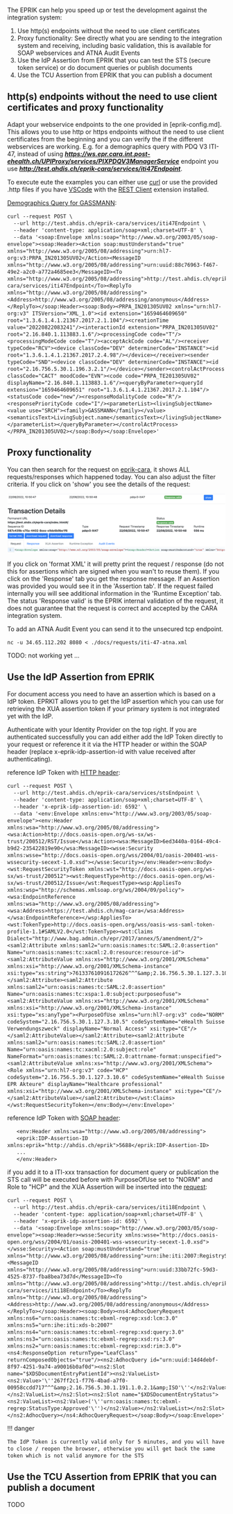 The EPRIK can help you speed up or test the development against the integration system:

1. Use http(s) endpoints without the need to use client certificates
2. Proxy functionality: See directly what you are sending to the integration system and receiving, including basic validation, this is available for SOAP webservices and ATNA Audit Events
3. Use the IdP Assertion from EPRIK that you can test the STS (secure token service) or do document queries or publish documents
4. Use the TCU Assertion from EPRIK that you can publish a document


## http(s) endpoints without the need to use client certificates and proxy functionality

Adapt your webservice endpoints to the one provided in [eprik-config.md]. This allows you to use http or https endpoints without the need to use client certificates from the beginning and you can verify the if the different webservices are working. E.g. for a demographics query with PDQ V3 ITI-47, instead of using ***https://ws.epr.cara.int.post-ehealth.ch/UPIProxy/services/PIXPDQV3ManagerService*** endpoint you use ***http://test.ahdis.ch/eprik-cara/services/iti47Endpoint***. 

To execute eute the examples you can either use [curl](https://curl.se/) or use the provided .http files if you have [VSCode](https://code.visualstudio.com/) with the [REST Client](https://marketplace.visualstudio.com/items?itemName=humao.rest-client) extension installed.

[Demographics Query for GASSMANN](requests/iti-47-gassmann.http):

```
curl --request POST \
  --url http://test.ahdis.ch/eprik-cara/services/iti47Endpoint \
  --header 'content-type: application/soap+xml;charset=UTF-8' \
  --data '<soap:Envelope xmlns:soap="http://www.w3.org/2003/05/soap-envelope"><soap:Header><Action soap:mustUnderstand="true" xmlns="http://www.w3.org/2005/08/addressing">urn:hl7-org:v3:PRPA_IN201305UV02</Action><MessageID xmlns="http://www.w3.org/2005/08/addressing">urn:uuid:88c76963-f467-49e2-a2c0-a772a4685ee3</MessageID><To xmlns="http://www.w3.org/2005/08/addressing">http://test.ahdis.ch/eprik-cara/services/iti47Endpoint</To><ReplyTo xmlns="http://www.w3.org/2005/08/addressing"><Address>http://www.w3.org/2005/08/addressing/anonymous</Address></ReplyTo></soap:Header><soap:Body><PRPA_IN201305UV02 xmlns="urn:hl7-org:v3" ITSVersion="XML_1.0"><id extension="1659464609650" root="1.3.6.1.4.1.21367.2017.2.1.104"/><creationTime value="20220822083241"/><interactionId extension="PRPA_IN201305UV02" root="2.16.840.1.113883.1.6"/><processingCode code="T"/><processingModeCode code="T"/><acceptAckCode code="AL"/><receiver typeCode="RCV"><device classCode="DEV" determinerCode="INSTANCE"><id root="1.3.6.1.4.1.21367.2017.2.4.98"/></device></receiver><sender typeCode="SND"><device classCode="DEV" determinerCode="INSTANCE"><id root="2.16.756.5.30.1.196.3.2.1"/></device></sender><controlActProcess classCode="CACT" moodCode="EVN"><code code="PRPA_TE201305UV02" displayName="2.16.840.1.113883.1.6"/><queryByParameter><queryId extension="1659464609651" root="1.3.6.1.4.1.21367.2017.2.1.104"/><statusCode code="new"/><responseModalityCode code="R"/><responsePriorityCode code="I"/><parameterList><livingSubjectName><value use="SRCH"><family>GASSMANN</family></value><semanticsText>LivingSubject.name</semanticsText></livingSubjectName></parameterList></queryByParameter></controlActProcess></PRPA_IN201305UV02></soap:Body></soap:Envelope>'
```

## Proxy functionality

You can then search for the request on [eprik-cara](http://test.ahdis.ch/eprik-cara/), it shows ALL requests/responses which happened today. You can also adjust the filter criteria. If you click on 'show' you see the details of the request: 

  ![Image title](img/pdqv3-iti47.png)

If you click on 'format XML' it will pretty print the request / response (do not this for assertions which are signed when you wan't to reuse them). If you click on the 'Response' tab you get the response message. If an Assertion was provided you would see it in the 'Assertion tab'. If the request failed internally you will see additional information in the 'Runtime Exception' tab. The status 'Response valid' is the EPRIK internal validation of the request, it does not guarantee that the request is correct and accepted by the CARA integration system.

To add an ATNA Audit Event you can send it to the unsecured tcp endpoint.

```
nc -u 34.65.112.202 8080 < ./docs/requests/iti-47-atna.xml
```
TODO: not working yet ...

## Use the IdP Assertion from EPRIK 
For document access you need to have an assertion which is based on a IdP token. EPRKIT allows you to get the IdP assertion which you can use for retrieving the XUA assertion token if your primary system is not integrated yet with the IdP.

Authenticate with your Identity Provider on the top right. If you are authenticated successfully you can add either add the IdP Token directly to your request or reference it it via the HTTP header or within the SOAP header (replace x-eprik-idp-assertion-id with value received after authenticating).

reference IdP Token with [HTTP header](requests/sts-idp-httpheader.http):
```
curl --request POST \
  --url http://test.ahdis.ch/eprik-cara/services/stsEndpoint \
  --header 'content-type: application/soap+xml;charset=UTF-8' \
  --header 'x-eprik-idp-assertion-id: 6592' \
  --data '<env:Envelope xmlns:env="http://www.w3.org/2003/05/soap-envelope"><env:Header xmlns:wsa="http://www.w3.org/2005/08/addressing"><wsa:Action>http://docs.oasis-open.org/ws-sx/ws-trust/200512/RST/Issue</wsa:Action><wsa:MessageID>6ed3440a-0164-49c4-b9d2-235422819e90</wsa:MessageID><wsse:Security xmlns:wsse="http://docs.oasis-open.org/wss/2004/01/oasis-200401-wss-wssecurity-secext-1.0.xsd"></wsse:Security></env:Header><env:Body><wst:RequestSecurityToken xmlns:wst="http://docs.oasis-open.org/ws-sx/ws-trust/200512"><wst:RequestType>http://docs.oasis-open.org/ws-sx/ws-trust/200512/Issue</wst:RequestType><wsp:AppliesTo xmlns:wsp="http://schemas.xmlsoap.org/ws/2004/09/policy"><wsa:EndpointReference xmlns:wsa="http://www.w3.org/2005/08/addressing"><wsa:Address>https://test.ahdis.ch/mag-cara</wsa:Address></wsa:EndpointReference></wsp:AppliesTo><wst:TokenType>http://docs.oasis-open.org/wss/oasis-wss-saml-token-profile-1.1#SAMLV2.0</wst:TokenType><wst:Claims Dialect="http://www.bag.admin.ch/epr/2017/annex/5/amendment/2"><saml2:Attribute xmlns:saml2="urn:oasis:names:tc:SAML:2.0:assertion" Name="urn:oasis:names:tc:xacml:2.0:resource:resource-id"><saml2:AttributeValue xmlns:xs="http://www.w3.org/2001/XMLSchema" xmlns:xsi="http://www.w3.org/2001/XMLSchema-instance" xsi:type="xs:string">761337610916172626^^^&amp;2.16.756.5.30.1.127.3.10.3&amp;ISO</saml2:AttributeValue></saml2:Attribute><saml2:Attribute xmlns:saml2="urn:oasis:names:tc:SAML:2.0:assertion" Name="urn:oasis:names:tc:xspa:1.0:subject:purposeofuse"><saml2:AttributeValue xmlns:xs="http://www.w3.org/2001/XMLSchema" xmlns:xsi="http://www.w3.org/2001/XMLSchema-instance" xsi:type="xs:anyType"><PurposeOfUse xmlns="urn:hl7-org:v3" code="NORM" codeSystem="2.16.756.5.30.1.127.3.10.5" codeSystemName="eHealth Suisse Verwendungszweck" displayName="Normal Access" xsi:type="CE"/></saml2:AttributeValue></saml2:Attribute><saml2:Attribute xmlns:saml2="urn:oasis:names:tc:SAML:2.0:assertion" Name="urn:oasis:names:tc:xacml:2.0:subject:role" NameFormat="urn:oasis:names:tc:SAML:2.0:attrname-format:unspecified"><saml2:AttributeValue xmlns:xs="http://www.w3.org/2001/XMLSchema"><Role xmlns="urn:hl7-org:v3" code="HCP" codeSystem="2.16.756.5.30.1.127.3.10.6" codeSystemName="eHealth Suisse EPR Akteure" displayName="Healthcare professional" xmlns:xsi="http://www.w3.org/2001/XMLSchema-instance" xsi:type="CE"/></saml2:AttributeValue></saml2:Attribute></wst:Claims></wst:RequestSecurityToken></env:Body></env:Envelope>'
```

reference IdP Token with [SOAP header](requests/sts-idp-soapheader.http):

```
   <env:Header xmlns:wsa="http://www.w3.org/2005/08/addressing">
   <eprik:IDP-Assertion-ID xmlns:eprik="http://ahdis.ch/eprik">5688</eprik:IDP-Assertion-ID> 
   ...
   </env:Header>
```

if you add it to a ITI-xxx transaction for document query or publication the STS call will be executed before with PurposeOfUse set to "NORM" and  Role to "HCP" and the XUA Assertion will be inserted into the [request](requests/iti-18-gassmann-idp.http):

```
curl --request POST \
  --url http://test.ahdis.ch/eprik-cara/services/iti18Endpoint \
  --header 'content-type: application/soap+xml;charset=UTF-8' \
  --header 'x-eprik-idp-assertion-id: 6592' \
  --data '<soap:Envelope xmlns:soap="http://www.w3.org/2003/05/soap-envelope"><soap:Header><wsse:Security xmlns:wsse="http://docs.oasis-open.org/wss/2004/01/oasis-200401-wss-wssecurity-secext-1.0.xsd"></wsse:Security><Action soap:mustUnderstand="true" xmlns="http://www.w3.org/2005/08/addressing">urn:ihe:iti:2007:RegistryStoredQuery</Action><MessageID xmlns="http://www.w3.org/2005/08/addressing">urn:uuid:33bb72fc-59d3-4525-8737-fba8bea73d7d</MessageID><To xmlns="http://www.w3.org/2005/08/addressing">http://test.ahdis.ch/eprik-cara/services/iti18Endpoint</To><ReplyTo xmlns="http://www.w3.org/2005/08/addressing"><Address>http://www.w3.org/2005/08/addressing/anonymous</Address></ReplyTo></soap:Header><soap:Body><ns4:AdhocQueryRequest xmlns:ns6="urn:oasis:names:tc:ebxml-regrep:xsd:lcm:3.0" xmlns:ns5="urn:ihe:iti:xds-b:2007" xmlns:ns4="urn:oasis:names:tc:ebxml-regrep:xsd:query:3.0" xmlns:ns3="urn:oasis:names:tc:ebxml-regrep:xsd:rs:3.0" xmlns:ns2="urn:oasis:names:tc:ebxml-regrep:xsd:rim:3.0"><ns4:ResponseOption returnType="LeafClass" returnComposedObjects="true"/><ns2:AdhocQuery id="urn:uuid:14d4debf-8f97-4251-9a74-a90016b0af0d"><ns2:Slot name="$XDSDocumentEntryPatientId"><ns2:ValueList><ns2:Value>'\''267ff2c1-f776-4bad-a7f0-00958ccdd717^^^&amp;2.16.756.5.30.1.191.1.0.2.1&amp;ISO'\''</ns2:Value></ns2:ValueList></ns2:Slot><ns2:Slot name="$XDSDocumentEntryStatus"><ns2:ValueList><ns2:Value>('\''urn:oasis:names:tc:ebxml-regrep:StatusType:Approved'\'')</ns2:Value></ns2:ValueList></ns2:Slot></ns2:AdhocQuery></ns4:AdhocQueryRequest></soap:Body></soap:Envelope>'
```

!!! danger

    The IdP Token is currently valid only for 5 minutes, and you will have to close / reopen the browser, otherwise you will get back the same token which is not valid anymore for the STS


## Use the TCU Assertion from EPRIK that you can publish a document

TODO

